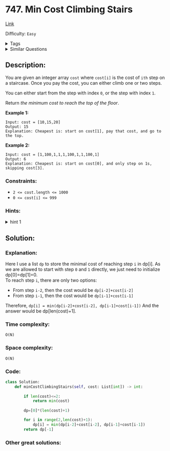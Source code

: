 # 747. Min Cost Climbing Stairs
[Link](https://leetcode.com/problems/min-cost-climbing-stairs/)

Difficulty: `Easy`

<details>
<summary> Tags</summary>

`Array`, `Dynamic Programming`
</details>

<details>
<summary> Similar Questions</summary>

[Climbing Stairs](https://leetcode.com/problems/climbing-stairs/)	`Easy`


</details>

## Description:  
You are given an integer array `cost` where `cost[i]` is the cost of `ith`
step on a staircase. Once you pay the cost, you can either climb one or two
steps.

You can either start from the step with index `0`, or the step with index `1`.

Return _the minimum cost to reach the top of the floor_.



**Example 1:**

    
    
    Input: cost = [10,15,20]
    Output: 15
    Explanation: Cheapest is: start on cost[1], pay that cost, and go to the top.
    

**Example 2:**

    
    
    Input: cost = [1,100,1,1,1,100,1,1,100,1]
    Output: 6
    Explanation: Cheapest is: start on cost[0], and only step on 1s, skipping cost[3].
    



### Constraints:

  * `2 <= cost.length <= 1000`
  * `0 <= cost[i] <= 999`

### Hints:
<details>
<summary> hint 1</summary>

Say f[i] is the final cost to climb to the top from step i. Then f[i] =
cost[i] + min(f[i+1], f[i+2]).


</details>


## Solution:  


### Explanation:  

Here I use a list `dp` to store the minimal cost of reaching step `i` in dp[i].
As we are allowed to start with step `0` and `1` directly, we just need to initialize dp[0]=dp[1]=0.  
To reach step `i`, there are only two options:
- From step `i-2`, then the cost would be `dp[i-2]+cost[i-2]`
- From step `i-1`, then the cost would be `dp[i-1]+cost[i-1]`

Therefore, `dp[i] = min(dp[i-2]+cost[i-2], dp[i-1]+cost[i-1])`
And the answer would be dp[len(cost)+1].

### Time complexity:  
`O(N)`  


### Space complexity:  
`O(N)`  


### Code:  
```python
class Solution:
    def minCostClimbingStairs(self, cost: List[int]) -> int:
        
        if len(cost)<=2:
            return min(cost)
        
        dp=[0]*(len(cost)+1)

        for i in range(2,len(cost)+1):
            dp[i] = min(dp[i-2]+cost[i-2], dp[i-1]+cost[i-1])
        return dp[-1]
```


### Other great solutions:

